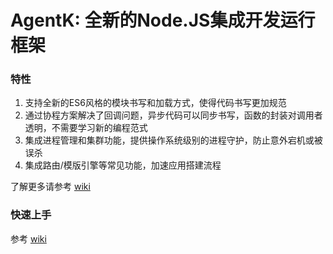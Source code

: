 # AgentK: 全新的Node.JS集成开发运行框架


### 特性

  1. 支持全新的ES6风格的模块书写和加载方式，使得代码书写更加规范
  2. 通过协程方案解决了回调问题，异步代码可以同步书写，函数的封装对调用者透明，不需要学习新的编程范式
  3. 集成进程管理和集群功能，提供操作系统级别的进程守护，防止意外宕机或被误杀
  4. 集成路由/模版引擎等常见功能，加速应用搭建流程

了解更多请参考 [wiki](https://github.com/kyriosli/agentk/wiki/home)

### 快速上手

参考 [wiki](https://github.com/kyriosli/agentk/wiki/getting_started)

